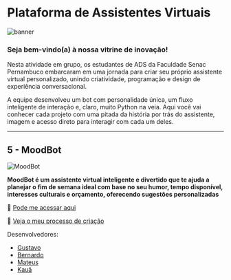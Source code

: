 # Plataforma de Assistentes Virtuais

![banner](https://github.com/devcode25/chatExpo-TADS045/blob/main/img/banner.png)

### Seja bem-vindo(a) à nossa vitrine de inovação!

Nesta atividade em grupo, os estudantes de ADS da Faculdade Senac Pernambuco embarcaram em uma jornada para criar seu próprio assistente virtual personalizado, unindo criatividade, programação e design de experiência conversacional.

A equipe desenvolveu um bot com personalidade única, um fluxo inteligente de interação e, claro, muito Python na veia. Aqui você vai conhecer cada projeto com uma pitada da história por trás do assistente, imagem e acesso direto para interagir com cada um deles.

---

## 5 - MoodBot

![MoodBot](https://raw.githubusercontent.com/Gustavo-mouraDev/chatExpo-TADS045/main/img/MoodBot.png)

**MoodBot é um assistente virtual inteligente e divertido que te ajuda a planejar o fim de semana ideal com base no seu humor, tempo disponível, interesses culturais e orçamento, oferecendo sugestões personalizadas**

🔗 [Pode me acessar aqui](https://colab.research.google.com/drive/1BxfiFj0l056B1HWY44i5-mAvIcN2OSme?usp=sharing)

🔗 [Veja o meu processo de criação](https://miro.com/app/board/uXjVI2Y3BOM=/?share_link_id=836623756375)

Desenvolvedores:
- [Gustavo](https://www.linkedin.com/in/gustavo-mouradev/)
- [Bernardo](https://github.com/7BZN)
- [Mateus](https://github.com/Mateus88B)
- [Kauã](https://github.com/K-source-source)

